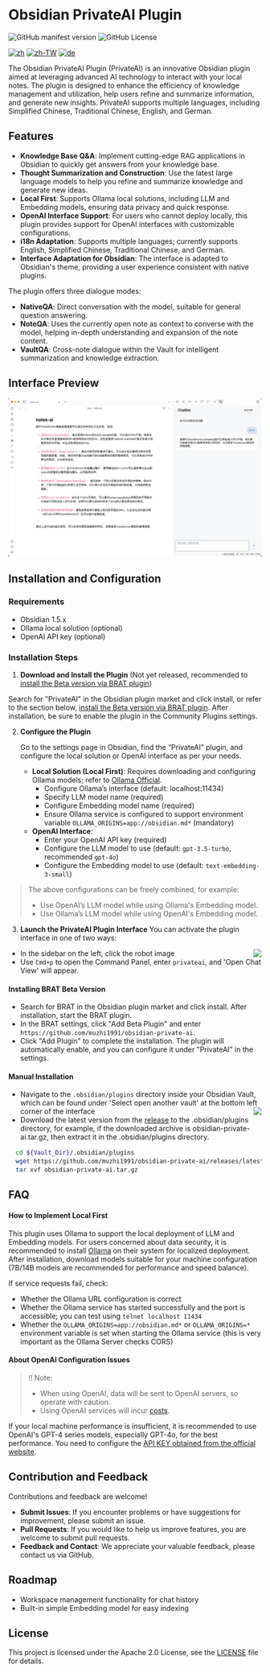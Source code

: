 # Obsidian PrivateAI Plugin

![GitHub manifest version](https://img.shields.io/github/manifest-json/v/muzhi1991/obsidian-private-ai)
![GitHub License](https://img.shields.io/github/license/muzhi1991/obsidian-private-ai)

[![zh](https://img.shields.io/badge/lang-zh-red.svg)](https://github.com/muzhi1991/obsidian-private-ai/blob/master/README_zh.md)
[![zh-TW](https://img.shields.io/badge/lang-zh--TW-green.svg)](https://github.com/muzhi1991/obsidian-private-ai/blob/master/README_zh-TW.md)
[![de](https://img.shields.io/badge/lang-de-yellow.svg)](https://github.com/muzhi1991/obsidian-private-ai/blob/master/README_de.md)



The Obsidian PrivateAI Plugin (PrivateAI) is an innovative Obsidian plugin aimed at leveraging advanced AI technology to interact with your local notes. The plugin is designed to enhance the efficiency of knowledge management and utilization, help users refine and summarize information, and generate new insights. PrivateAI supports multiple languages, including Simplified Chinese, Traditional Chinese, English, and German.

## Features

* **Knowledge Base Q&A**: Implement cutting-edge RAG applications in Obsidian to quickly get answers from your knowledge base.
* **Thought Summarization and Construction**: Use the latest large language models to help you refine and summarize knowledge and generate new ideas.
* **Local First**: Supports Ollama local solutions, including LLM and Embedding models, ensuring data privacy and quick response.
* **OpenAI Interface Support**: For users who cannot deploy locally, this plugin provides support for OpenAI interfaces with customizable configurations.
* **i18n Adaptation**: Supports multiple languages; currently supports English, Simplified Chinese, Traditional Chinese, and German.
* **Interface Adaptation for Obsidian**: The interface is adapted to Obsidian's theme, providing a user experience consistent with native plugins.

The plugin offers three dialogue modes:

* **NativeQA**: Direct conversation with the model, suitable for general question answering.
* **NoteQA**: Uses the currently open note as context to converse with the model, helping in-depth understanding and expansion of the note content.
* **VaultQA**: Cross-note dialogue within the Vault for intelligent summarization and knowledge extraction.

## Interface Preview

![App Screenshot](./screenshots/main.png)

## Installation and Configuration

### Requirements

- Obsidian 1.5.x
- Ollama local solution (optional)
- OpenAI API key (optional)

### Installation Steps

1. **Download and Install the Plugin** (Not yet released, recommended to [install the Beta version via BRAT plugin](#installing-brat-beta-version))

  Search for "PrivateAI" in the Obsidian plugin market and click install, or refer to the section below, [install the Beta version via BRAT plugin](#installing-brat-beta-version). After installation, be sure to enable the plugin in the Community Plugins settings.

2. **Configure the Plugin**

   Go to the settings page in Obsidian, find the “PrivateAI” plugin, and configure the local solution or OpenAI interface as per your needs.

   - **Local Solution (Local First)**: Requires downloading and configuring Ollama models; refer to [Ollama Official](https://ollama.com/).
     - Configure Ollama’s interface (default: localhost:11434)
     - Specify LLM model name (required)
     - Configure Embedding model name (required)
     - Ensure Ollama service is configured to support environment variable `OLLAMA_ORIGINS=app://obsidian.md*` (mandatory)
   - **OpenAI Interface**:
     - Enter your OpenAI API key (required)
     - Configure the LLM model to use (default: `gpt-3.5-turbo`, recommended `gpt-4o`)
     - Configure the Embedding model to use (default: `text-embedding-3-small`)

> The above configurations can be freely combined, for example:
> * Use OpenAI’s LLM model while using Ollama's Embedding model.
> * Use Ollama’s LLM model while using OpenAI's Embedding model.

3. **Launch the PrivateAI Plugin Interface**
You can activate the plugin interface in one of two ways:
* In the sidebar on the left, click the robot image <img style="float: right;" src="https://api.iconify.design/lucide:bot.svg">
* Use `Cmd+p` to open the Command Panel, enter `privateai`, and 'Open Chat View' will appear.

#### Installing BRAT Beta Version

* Search for BRAT in the Obsidian plugin market and click install. After installation, start the BRAT plugin.
* In the BRAT settings, click "Add Beta Plugin" and enter `https://github.com/muzhi1991/obsidian-private-ai`.
* Click "Add Plugin" to complete the installation. The plugin will automatically enable, and you can configure it under "PrivateAI" in the settings.

#### Manual Installation

* Navigate to the `.obsidian/plugins` directory inside your Obsidian Vault, which can be found under 'Select open another vault' at the bottom left corner of the interface <img style="float: right;" src="https://publish-01.obsidian.md/access/f786db9fac45774fa4f0d8112e232d67/Attachments/icons/obsidian-icon-vault-switcher.svg">
* Download the latest version from the [release](https://github.com/muzhi1991/obsidian-private-ai/releases/latest) to the .obsidian/plugins directory, for example, if the downloaded archive is obsidian-private-ai.tar.gz, then extract it in the .obsidian/plugins directory.

```bash
  cd ${Vault_Dir}/.obsidian/plugins
  wget https://github.com/muzhi1991/obsidian-private-ai/releases/latest/download/obsidian-private-ai.tar.gz -O obsidian-private-ai.tar.gz
  tar xvf obsidian-private-ai.tar.gz
```

## FAQ

#### How to Implement Local First

This plugin uses Ollama to support the local deployment of LLM and Embedding models. For users concerned about data security, it is recommended to install [Ollama](https://ollama.com/) on their system for localized deployment. After installation, download models suitable for your machine configuration (7B/14B models are recommended for performance and speed balance).

If service requests fail, check:
* Whether the Ollama URL configuration is correct
* Whether the Ollama service has started successfully and the port is accessible; you can test using `telnet localhost 11434`
* Whether the `OLLAMA_ORIGINS=app://obsidian.md*` or `OLLAMA_ORIGINS=*` environment variable is set when starting the Ollama service (this is very important as the Ollama Server checks CORS)

#### About OpenAI Configuration Issues

> !! Note: 
> * When using OpenAI, data will be sent to OpenAI servers, so operate with caution.
> * Using OpenAI services will incur [costs](https://openai.com/api/pricing).

If your local machine performance is insufficient, it is recommended to use OpenAI's GPT-4 series models, especially GPT-4o, for the best performance. You need to configure the [API KEY obtained from the official website](https://platform.openai.com/account/api-keys).

## Contribution and Feedback

Contributions and feedback are welcome!

- **Submit Issues**: If you encounter problems or have suggestions for improvement, please submit an issue.
- **Pull Requests**: If you would like to help us improve features, you are welcome to submit pull requests.
- **Feedback and Contact**: We appreciate your valuable feedback, please contact us via GitHub.

## Roadmap

- Workspace management functionality for chat history
- Built-in simple Embedding model for easy indexing

## License

This project is licensed under the Apache 2.0 License, see the [LICENSE](./LICENSE) file for details.